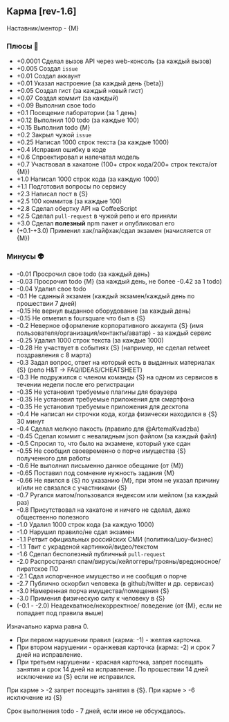 ## Карма  [rev-1.6]

Наставник/ментор - {М}

### Плюсы 🍓
 - +0.0001 Сделал вызов API через web-консоль (за каждый вызов)
 - +0.005 Создал `issue`
 - +0.01 Создал аккаунт
 - +0.01 Указал настроение (за каждый день {beta})
 - +0.05 Создал гист (за каждый новый гист)
 - +0.07 Создал коммит (за каждый)
 - +0.09 Выполнил свое todo
 - +0.1  Посещение лаборатории (за 1 день)
 - +0.12 Выполнил 100 todo (за каждые 100)
 - +0.15 Выполнил todo {М}
 - +0.2  Закрыл чужой `issue`
 - +0.25 Написал 1000 строк текста (за каждые 1000)
 - +0.4  Исправил ошибку в коде
 - +0.6  Спроектировал и напечатал модель
 - +0.7  Участвовал в хакатоне (100+ строк кода/200+ строк текста/от  {М})
 - +1.0  Написал 1000 строк кода (за каждую 1000)
 - +1.1  Подготовил вопросы по сервису
 - +2.3  Написал пост в {S}
 - +2.5  100 коммитов (за каждые 100)
 - +2.8  Сделал обертку API на CoffeeScript
 - +2.5  Сделал `pull-request` в чужой репо и его приняли
 - +3.0  Сделал **полезный** npm пакет и опубликовал его
 - (+0.1-+3.0)  Применил хак/лайфхак/сдал экзамен (начисляется от  {М}) 

### Минусы 👽
 - -0.01 Просрочил свое todo (за каждый день)
 - -0.03 Просрочил todo {М} (за каждый день, не более -0.42 за 1 todo)
 - -0.04 Удалил свое todo
 - -0.1  Не сданный экзамен (каждый экзамен/каждый день по прошествии 7 дней)
 - -0.15 Не вернул выданное оборудование (за каждый день)
 - -0.15 Не отметил в foursquare что был в {S}
 - -0.2  Неверное оформление корпоративного аккаунта {S} (имя пользователя/организация/контакты/аватар) - за каждый сервис
 - -0.25 Удалил 1000 строк текста (за каждые 1000)
 - -0.28 Не участвует в событиях {S} (например, не сделал retweet поздравления с 8 марта)
 - -0.3  Задал вопрос, ответ на который есть в выданных материалах {S} (репо H&T -> FAQ/IDEAS/CHEATSHEET)
 - -0.3  Не подружился с членом команды {S} на одном из сервисов в течении недели после его регистрации
 - -0.35 Не установил требуемые плагины для браузера
 - -0.35 Не установил требуемые приложения для смартфона
 - -0.35 Не установил требуемые приложения для десктопа
 - -0.4  Не написал ни строчки кода, когда физически находился в {S} 30 минут
 - -0.4  Сделал мелкую пакость (правило для @ArtemaKvadzba)
 - -0.45 Сделал коммит с невалидным json файлом (за каждый файл)
 - -0.5  Спросил то, что было на экзамене, который уже сдан
 - -0.55 Не сообщил своевременно о порче имущества {S} полученного для работы 
 - -0.6  Не выполнил письменно данное обещание (от {М})
 - -0.65 Поставил под сомнение нужность задания {М}
 - -0.66 Не явился в {S} по указанию {М}, при этом не указал причину и/или не связался с участниками {S}
 - -0.7  Ругался матом/пользовался яндексом или мейлом (за каждый раз)
 - -0.8  Присутствовал на хакатоне и ничего не сделал, даже общественно полезного
 - -1.0  Удалил 1000 строк кода (за каждую 1000)
 - -1.0  Нарушил правило/не сдал экзамен
 - -1.1  Ретвит официальных российских СМИ (политика/шоу-бизнес)
 - -1.1  Твит с украденой картинкой/видео/текстом
 - -1.6  Сделал бесполезный публичный `pull-request`
 - -2.0  Распространял спам/вирусы/кейлоггеры/трояны/вредоносное/пиратское ПО
 - -2.1  Сдал испорченное имущество и не сообщил о порче 
 - -2.7  Публично оскорбил человека (в github/twitter и др. сервисах)
 - -3.0  Намеренная порча имущества/помещения {S}
 - -3.0  Применил физическую силу к человеку в {S}
 - (-0.1 - -2.0)  Неадекватное/некорректное/ поведение (от {М}, если не попадает под правила выше)
 
 Изначально карма равна 0.
 
- При первом нарушении правил (карма: -1) - желтая карточка.
- При втором нарушении - оранжевая карточка (карма: -2) и срок 7 дней на исправление.
- При третьем нарушении - красная карточка, запрет посещать занятия и срок 14 дней на исправление. 
  По прошествии 14 дней исключение из {S} если не исправился. 
  
 При карме > -2 запрет посещать занятия в {S}.
 При карме > -6 исключение из {S}

 
 Срок выполнения todo - 7 дней, если иное не обсуждалось.
 

